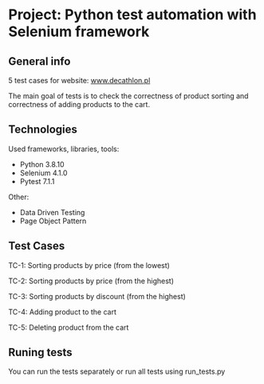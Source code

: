 # Project: Python test automation with Selenium framework

## General info
5 test cases for website: www.decathlon.pl

The main goal of tests is to check the correctness of product sorting and correctness of adding products to the cart.

## Technologies
Used frameworks, libraries, tools:
* Python 3.8.10
* Selenium 4.1.0
* Pytest 7.1.1

Other:
* Data Driven Testing
* Page Object Pattern

## Test Cases
TC-1: Sorting products by price (from the lowest)

TC-2: Sorting products by price (from the highest)

TC-3: Sorting products by discount (from the highest)

TC-4: Adding product to the cart

TC-5: Deleting product from the cart

## Runing tests
You can run the tests separately or run all tests using run_tests.py
